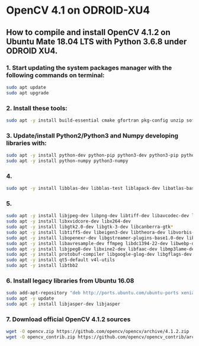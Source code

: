 # OpenCV 4.1 on ODROID-XU4
## How to compile and install OpenCV 4.1.2 on Ubuntu Mate 18.04 LTS with Python 3.6.8 under ODROID XU4.

### 1. Start updating the system packages manager with the following commands on terminal:

```bash
sudo apt update
sudo apt upgrade
```

### 2. Install these tools:

```bash
sudo apt -y install build-essential cmake gfortran pkg-config unzip software-properties-common doxygen
```

### 3. Update/install Python2/Python3 and Numpy developing libraries with:

```bash
sudo apt -y install python-dev python-pip python3-dev python3-pip python3-testresources
sudo apt -y install python-numpy python3-numpy
```
  
### 4. 

```bash
sudo apt -y install libblas-dev libblas-test liblapack-dev libatlas-base-dev libopenblas-base libopenblas-dev
```
  
### 5. 

```bash
sudo apt -y install libjpeg-dev libpng-dev libtiff-dev libavcodec-dev libavformat-dev libswscale-dev libv4l-dev
sudo apt -y install libxvidcore-dev libx264-dev
sudo apt -y install libgtk2.0-dev libgtk-3-dev libcanberra-gtk*
sudo apt -y install libtiff5-dev libeigen3-dev libtheora-dev libvorbis-dev sphinx-common libtbb-dev yasm libopencore-amrwb-dev
sudo apt -y install libopenexr-dev libgstreamer-plugins-base1.0-dev libgstreamer1.0-dev libavutil-dev libavfilter-dev
sudo apt -y install libavresample-dev ffmpeg libdc1394-22-dev libwebp-dev
sudo apt -y install libjpeg8-dev libxine2-dev libfaac-dev libmp3lame-dev libopencore-amrnb-dev libprotobuf-dev
sudo apt -y install protobuf-compiler libgoogle-glog-dev libgflags-dev libgphoto2-dev libhdf5-dev
sudo apt -y install qt5-default v4l-utils
sudo apt -y install libtbb2
```
  
### 6. Install legacy libraries from Ubuntu 16.08

```bash
sudo add-apt-repository "deb http://ports.ubuntu.com/ubuntu-ports xenial-security main"
sudo apt -y update
sudo apt -y install libjasper-dev libjasper
```

### 7. Download official OpenCV 4.1.2 sources

```bash
wget -O opencv.zip https://github.com/opencv/opencv/archive/4.1.2.zip
wget -O opencv_contrib.zip https://github.com/opencv/opencv_contrib/archive/4.1.2.zip
```
